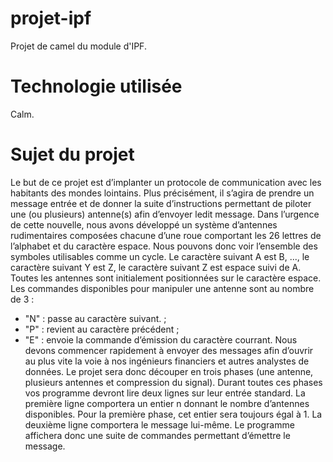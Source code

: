 # projet-ipf
Projet de camel du module d'IPF.

# Technologie utilisée
Calm.

# Sujet du projet

Le but de ce projet est d’implanter un protocole de communication avec les habitants des mondes lointains.
Plus précisément, il s’agira de prendre un message entrée et de donner la suite d’instructions permettant de piloter une (ou plusieurs) antenne(s) afin d’envoyer ledit message.
Dans l’urgence de cette nouvelle, nous avons développé un système d’antennes rudimentaires composées chacune d’une roue comportant les 26 lettres de l’alphabet et du caractère espace. Nous pouvons donc voir l’ensemble des symboles utilisables comme un cycle. Le caractère suivant A est B, ..., le caractère suivant Y est Z, le caractère suivant Z est espace suivi de A. 
Toutes les antennes sont initialement positionnées sur le caractère espace.
Les commandes disponibles pour manipuler une antenne sont au nombre de 3 :
* "N" : passe au caractère suivant. ;
* "P" : revient au caractère précédent ;
* "E" : envoie la commande d’émission du caractère courrant.
Nous devons commencer rapidement à envoyer des messages afin d’ouvrir au plus vite la voie à nos ingénieurs financiers et autres analystes de données. Le projet sera donc découper en trois phases (une antenne, plusieurs antennes et compression du signal).
Durant toutes ces phases vos programme devront lire deux lignes sur leur entrée standard.
La première ligne comportera un entier n donnant le nombre d’antennes disponibles. Pour la première phase, cet entier sera toujours égal à 1. La deuxième ligne comportera le message lui-même.
Le programme affichera donc une suite de commandes permettant d’émettre le message.

